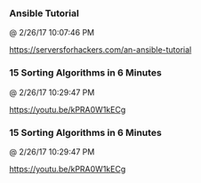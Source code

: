 ﻿

### Ansible Tutorial
@ 2/26/17 10:07:46 PM

https://serversforhackers.com/an-ansible-tutorial


### 15 Sorting Algorithms in 6 Minutes
@ 2/26/17 10:29:47 PM

https://youtu.be/kPRA0W1kECg



### 15 Sorting Algorithms in 6 Minutes
@ 2/26/17 10:29:47 PM

https://youtu.be/kPRA0W1kECg

